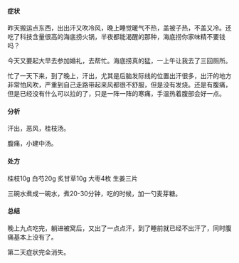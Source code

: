 #### 症状

昨天搬运点东西，出出汗又吹冷风，晚上睡觉暖气不热，盖被子热，不盖又冷。还吃了科技含量很高的海底捞火锅，半夜都能渴醒的那种，海底捞你家味精不要钱吗？

今天又要起大早去参加婚礼，去帮忙。海底捞真的猛，一上午让我去了三回厕所。

忙了一天下来，到了晚上，汗出，尤其是后脑发际线的位置出汗很多，出汗的地方非常怕风吹，严重到自己走路带起来风都很不舒服，但是没有发烧。还是有腹痛，但是已经没有什么可以拉的了，只是一阵一阵的寒痛，手温热着腹部会好一点。

#### 分析

汗出，恶风，桂枝汤。

腹痛，小建中汤。

#### 处方

桂枝10g 白芍20g 炙甘草10g 大枣4枚 生姜三片

三碗水煮成一碗水，煮20-30分钟，吃的时候，加一勺麦芽糖。

#### 总结

晚上九点吃完，躺进被窝后，又出了一点点汗，到了睡前就已经不出汗了，同时腹痛基本上没有了。

第二天症状完全消失。
